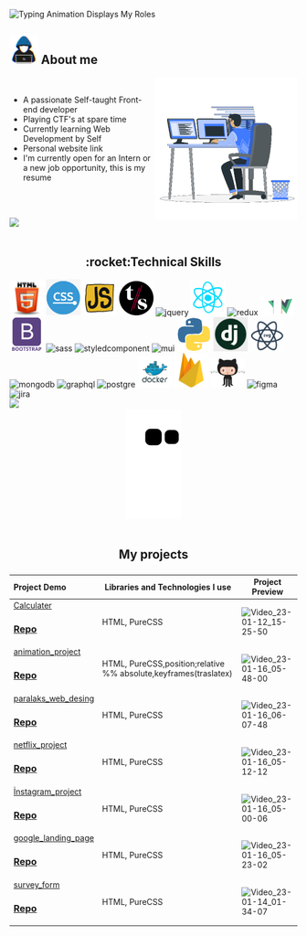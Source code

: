 ![Typing Animation Displays My Roles](https://readme-typing-svg.herokuapp.com?color=%2336BCF7&lines=Hello+I'm+Harun;Welcome+to+my+Github+profile;I'm+a+Frontend+Developer...;)
<p align="center">
 
  
## <picture><img src = "https://github.com/0xAbdulKhalid/0xAbdulKhalid/raw/main/assets/mdImages/about_me.gif" width = 50px></picture> **About me**

<picture> <img align="right" src="https://github.com/0xAbdulKhalid/0xAbdulKhalid/raw/main/assets/mdImages/Right_Side.gif" width = 250px></picture>

<br>

- A passionate Self-taught Front-end developer
- Playing CTF's at spare time
- Currently learning Web Development by Self
- Personal website link
- I'm currently open for an Intern or a new job opportunity, this is my resume 


<br><br>

<img src="https://user-images.githubusercontent.com/73097560/115834477-dbab4500-a447-11eb-908a-139a6edaec5c.gif"><br><br>

<h2 align="center">:rocket:Technical Skills</h2>
<div>
    <img src="https://github.com/prowebdev119/prowebdev119/blob/main/git%20profile%20icons/html_aladdinGene.png" width="60" alt="html" />
    <img src="https://github.com/prowebdev119/prowebdev119/blob/main/git%20profile%20icons/css_aladdinGene.png" width="60" alt="css" />
    <img src="https://github.com/prowebdev119/prowebdev119/blob/main/git%20profile%20icons/javascript_aladdinGene.gif" width="60" alt="javascript" />
    <img src="https://github.com/prowebdev119/prowebdev119/blob/main/git%20profile%20icons/ts_aladdinGene.gif" width="60" alt="typescript" />
    <img src="https://raw.githubusercontent.com/danielcranney/readme-generator/main/public/icons/skills/jquery-colored.svg" width="60" alt="jquery" />
    <img src="https://github.com/prowebdev119/prowebdev119/blob/main/git%20profile%20icons/react_aladdinGene.gif" width="60" alt="react" /> 
    <img src="https://raw.githubusercontent.com/danielcranney/readme-generator/main/public/icons/skills/redux-colored.svg" width="60" alt="redux" />
    <img src="https://github.com/prowebdev119/prowebdev119/blob/main/git%20profile%20icons/vue1_aladdinGene.gif" width="60" alt="vue" />
    <img src="https://github.com/prowebdev119/prowebdev119/blob/main/git%20profile%20icons/bootstrap_aladdinGene.png" width="60" alt="bootstrap" /> 
    <img src="https://raw.githubusercontent.com/danielcranney/readme-generator/main/public/icons/skills/sass-colored.svg" width="60" alt="sass" />
    <img src="https://styled-components.com/logo.png" width="60" alt="styledcomponent" />
    <img src="https://raw.githubusercontent.com/danielcranney/readme-generator/main/public/icons/skills/materialui-colored.svg" width="60" alt="mui" /> 
    <img src="https://github.com/prowebdev119/prowebdev119/blob/main/git%20profile%20icons/python_aladdinGene.gif" width="60" alt="python" />
    <img src="https://github.com/prowebdev119/prowebdev119/blob/main/git%20profile%20icons/django_aladdinGene.png" width="60" alt="django" /> 
    <img src="https://github.com/prowebdev119/prowebdev119/blob/main/git%20profile%20icons/svg_aladdinGene.gif" width="60" alt="svg" /> 
    <img src="https://raw.githubusercontent.com/danielcranney/readme-generator/main/public/icons/skills/mongodb-colored.svg" width="60" alt="mongodb" />
    <img src="https://raw.githubusercontent.com/danielcranney/readme-generator/main/public/icons/skills/graphql-colored.svg" width="60" alt="graphql" />
    <img src="https://raw.githubusercontent.com/danielcranney/readme-generator/main/public/icons/skills/postgresql-colored.svg" width="60" alt="postgre" />
    <img src="https://github.com/prowebdev119/prowebdev119/blob/main/git%20profile%20icons/docker_aladdinGene.png" width="60" alt="docker" /> 
    <img src="https://github.com/prowebdev119/prowebdev119/blob/main/git%20profile%20icons/firebase_aladdinGene.webp" width="60" alt="firebase" />
    <img src="https://github.com/prowebdev119/prowebdev119/blob/main/git%20profile%20icons/git_aladdinGene.gif" width="60" alt="git" />
    <img src="https://raw.githubusercontent.com/danielcranney/readme-generator/main/public/icons/skills/figma-colored.svg" width="60" alt="figma" />
    <img src="https://wac-cdn.atlassian.com/dam/jcr:e348b562-4152-4cdc-8a55-3d297e509cc8/Jira%20Software-blue.svg?cdnVersion=578" width="200" alt="jira" />
</div>
</div>
<img src="https://raw.githubusercontent.com/andreasbm/readme/master/assets/lines/colored.png">
</br>
<div  align="center"> <img src="https://raw.githubusercontent.com/scriptex/github-contributions-snake/snake/github-contribution-grid-snake.svg" /></div>
<br>




<h2 align="center"> My projects</h2>

###

  Project Demo       |Libraries and Technologies I use     |Project Preview   
:-------------------------|-------------------------|-------------------------
[Calculater](https://harun2906.github.io/Calculator/)<h3>[Repo](https://github.com/harun2906/Calculator)</h3> | HTML, PureCSS | ![Video_23-01-12_15-25-50](https://user-images.githubusercontent.com/118988723/212066839-aa35b164-2b20-45de-b68d-aed3bad87792.gif)
[animation_project](https://harun2906.github.io/animation_project/)<h3>[Repo](https://github.com/harun2906/animation_project)</h3> | HTML, PureCSS,position;relative %% absolute,keyframes(traslatex) | ![Video_23-01-16_05-48-00](https://user-images.githubusercontent.com/118988723/212588127-7e568ba3-4651-4128-a23a-3946cf636574.gif)
[paralaks_web_desing](https://harun2906.github.io/paralaks_web_desing/)<h3>[Repo](https://github.com/harun2906/paralaks_web_desing)</h3> | HTML, PureCSS | ![Video_23-01-16_06-07-48](https://user-images.githubusercontent.com/118988723/212590332-f2f6b275-44df-4848-bfaf-ac8d8a219f4f.gif)
[netflix_project](https://harun2906.github.io/netflix_project/)<h3>[Repo](https://github.com/harun2906/animation_project)</h3> | HTML, PureCSS | ![Video_23-01-16_05-12-12](https://user-images.githubusercontent.com/118988723/212584404-cfac72a3-f088-4da0-aa5a-390bcb98dabc.gif)
[İnstagram_project](https://harun2906.github.io/instagram_project/)<h3>[Repo](https://github.com/harun2906/instagram_project)</h3> | HTML, PureCSS | ![Video_23-01-16_05-00-06](https://user-images.githubusercontent.com/118988723/212583074-8258904d-1207-47d3-bdfd-546f4c5e88d7.gif)
[google_landing_page](https://harun2906.github.io/google_landing_page/)<h3>[Repo](https://github.com/harun2906/google_landing_page)</h3> | HTML, PureCSS | ![Video_23-01-16_05-23-02](https://user-images.githubusercontent.com/118988723/212585189-9a861b82-29a1-4676-a8fe-4428cde970be.gif)
[survey_form](https://harun2906.github.io/survey_form/)<h3>[Repo](https://github.com/harun2906/survey_form)</h3> | HTML, PureCSS | ![Video_23-01-14_01-34-07](https://user-images.githubusercontent.com/118988723/212585916-e5aaf651-0d14-47d2-937f-1d08f746b433.gif)
